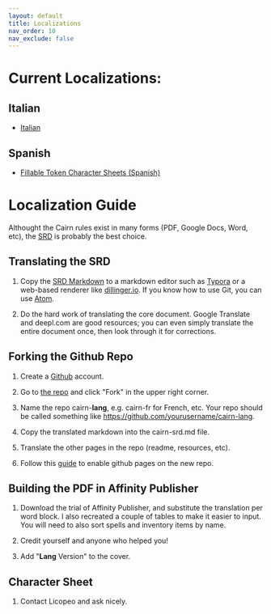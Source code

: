 ```yaml
---
layout: default
title: Localizations
nav_order: 10
nav_exclude: false
---
```


# Current Localizations:
## Italian
- [Italian](https://idolofmanyhands.github.io/cairn-ita/)

## Spanish
- [Fillable Token Character Sheets (Spanish)](https://drive.google.com/file/d/1J9rOVBWIsf1_SSvNou8lLPN2zIodQ-dy/view)

# Localization Guide
Althought the Cairn rules exist in many forms (PDF, Google Docs, Word, etc), the [SRD](https://cairnrpg.comcairn-srd.html) is probably the best choice.

## Translating the SRD
1. Copy the [SRD Markdown](https://github.com/yourusername/cairn-lang/cairn-srd.md) to a markdown editor such as [Typora](https://typora.com) or a web-based renderer like [dillinger.io](https://dillinger.io). If you know how to use Git, you can use [Atom](atom.io).

2. Do the hard work of translating the core document. Google Translate and deepl.com are good resources; you can even simply translate the entire document once, then look through it for corrections.

## Forking the Github Repo
1. Create a [Github](https://github.com) account.

2. Go to [the repo](https://github.com/yochaigal/cairn) and click "Fork" in the upper right corner.

3. Name the repo cairn-**lang**, e.g. cairn-fr for French, etc. Your repo should be called something like https://github.com/yourusername/cairn-lang.

4. Copy the translated markdown into the cairn-srd.md file.

5. Translate the other pages in the repo (readme, resources, etc).

6.  Follow this [guide](https://docs.github.com/en/github/working-with-github-pages/creating-a-github-pages-site) to enable github pages on the new repo.

## Building the PDF in Affinity Publisher
1. Download the trial of Affinity Publisher, and substitute the translation per word block. I also recreated a couple of tables to make it easier to input. You will need to also sort spells and inventory items by name.

2. Credit yourself and anyone who helped you!

3. Add "**Lang** Version" to the cover.

## Character Sheet
1. Contact Licopeo and ask nicely.

